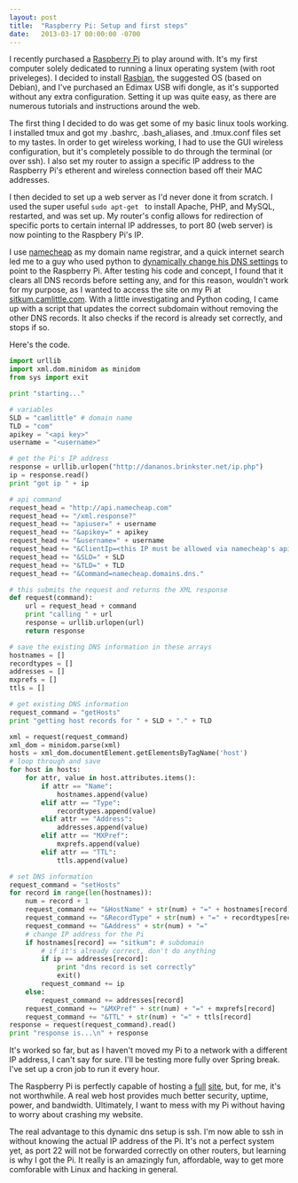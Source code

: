 ```yaml
---
layout: post
title:  "Raspberry Pi: Setup and first steps"
date:   2013-03-17 00:00:00 -0700
---
```


I recently purchased a [Raspberry Pi](http://www.raspberrypi.org) to play
around with. It's my first computer solely dedicated to running a linux
operating system (with root priveleges). I decided to install
[Rasbian](http://www.rasbian.org/), the suggested OS (based on Debian), and
I've purchased an Edimax USB wifi dongle, as it's supported without any extra
configuration. Setting it up was quite easy, as there are numerous tutorials
and instructions around the web.

The first thing I decided to do was get some of my basic linux tools working. I
installed tmux and got my .bashrc, .bash_aliases, and .tmux.conf files set to
my tastes. In order to get wireless working, I had to use the GUI wireless
configuration, but it's completely possible to do through the terminal (or over
ssh). I also set my router to assign a specific IP address to the Raspberry
Pi's etherent and wireless connection based off their MAC addresses.

I then decided to set up a web server as I'd never done it from scratch. I used
the super useful `sudo apt-get ` to install Apache, PHP, and MySQL, restarted,
and was set up. My router's config allows for redirection of specific ports to
certain internal IP addresses, to port 80 (web server) is now pointing to the
Raspbery Pi's IP.

I use [namecheap](http://www.namecheap.com/?aff=46677) as my domain name
registrar, and a quick internet search led me to a guy who used python to
[dynamically change his DNS
settings](http://networkprogramming.wordpress.com/2013/02/15/servedwithpi-com-a-tiny-webserver/)
to point to the Raspberry Pi. After testing his code and concept, I found that
it clears all DNS records before setting any, and for this reason, wouldn't
work for my purpose, as I wanted to access the site on my Pi at
[sitkum.camlittle.com](http://sitkum.camlittle.com). With a little
investigating and Python coding, I came up with a script that updates the
correct subdomain without removing the other DNS records. It also checks if the
record is already set correctly, and stops if so.

Here's the code.

```python
import urllib
import xml.dom.minidom as minidom
from sys import exit

print "starting..."

# variables
SLD = "camlittle" # domain name
TLD = "com"
apikey = "<api key>"
username = "<username>"

# get the Pi's IP address
response = urllib.urlopen("http://dananos.brinkster.net/ip.php")
ip = response.read()
print "got ip " + ip

# api command
request_head = "http://api.namecheap.com"
request_head += "/xml.response?"
request_head += "apiuser=" + username
request_head += "&apikey=" + apikey
request_head += "&username=" + username
request_head += "&ClientIp=<this IP must be allowed via namecheap's api settings. I used the Pi's local ip"
request_head += "&SLD=" + SLD
request_head += "&TLD=" + TLD
request_head += "&Command=namecheap.domains.dns."

# this submits the request and returns the XML response
def request(command):
    url = request_head + command
    print "calling " + url
    response = urllib.urlopen(url)
    return response

# save the existing DNS information in these arrays
hostnames = []
recordtypes = []
addresses = []
mxprefs = []
ttls = []

# get existing DNS information
request_command = "getHosts"
print "getting host records for " + SLD + "." + TLD

xml = request(request_command)
xml_dom = minidom.parse(xml)
hosts = xml_dom.documentElement.getElementsByTagName('host')
# loop through and save
for host in hosts:
    for attr, value in host.attributes.items():
        if attr == "Name":
            hostnames.append(value)
        elif attr == "Type":
            recordtypes.append(value)
        elif attr == "Address":
            addresses.append(value)
        elif attr == "MXPref":
            mxprefs.append(value)
        elif attr == "TTL":
            ttls.append(value)

# set DNS information
request_command = "setHosts"
for record in range(len(hostnames)):
    num = record + 1
    request_command += "&HostName" + str(num) + "=" + hostnames[record]
    request_command += "&RecordType" + str(num) + "=" + recordtypes[record]
    request_command += "&Address" + str(num) + "="
    # change IP address for the Pi
    if hostnames[record] == "sitkum": # subdomain
        # if it's already correct, don't do anything
        if ip == addresses[record]:
            print "dns record is set correctly"
            exit()
        request_command += ip
    else:
        request_command += addresses[record]
    request_command += "&MXPref" + str(num) + "=" + mxprefs[record]
    request_command += "&TTL" + str(num) + "=" + ttls[record]
response = request(request_command).read()
print "response is...\n" + response
```

It's worked so far, but as I haven't moved my Pi to a network with a different
IP address, I can't say for sure. I'll be testing more fully over Spring break.
I've set up a cron job to run it every hour.

The Raspberry Pi is perfectly capable of hosting a
[full](http://www.dingleberrypi.com) [site](http://www.servedwithpi.com), but,
for me, it's not worthwhile. A real web host provides much better security,
uptime, power, and bandwidth. Ultimately, I want to mess with my Pi without
having to worry about crashing my website.

The real advantage to this dynamic dns setup is ssh. I'm now able to ssh in
without knowing the actual IP address of the Pi. It's not a perfect system yet,
as port 22 will not be forwarded correctly on other routers, but learning is
why I got the Pi. It really is an amazingly fun, affordable, way to get more
comforable with Linux and hacking in general.
